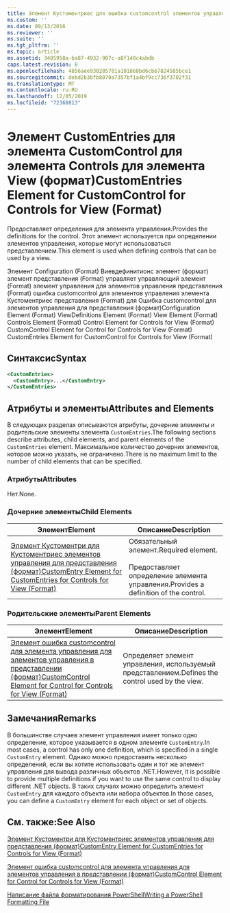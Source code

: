 ```yaml
---
title: Элемент Кустоментриес для ошибка customcontrol элементов управления для представления (формат) | Документация Майкрософт
ms.custom: ''
ms.date: 09/13/2016
ms.reviewer: ''
ms.suite: ''
ms.tgt_pltfrm: ''
ms.topic: article
ms.assetid: 3485958a-ba87-4932-907c-a8f140c4abdb
caps.latest.revision: 8
ms.openlocfilehash: 4856aee930285781a101868bd6cb67824585bce1
ms.sourcegitcommit: debd2b38fb8070a7357bf1a4bf9cc736f3702f31
ms.translationtype: MT
ms.contentlocale: ru-RU
ms.lasthandoff: 12/05/2019
ms.locfileid: "72368813"
---
```

# <a name="customentries-element-for-customcontrol-for-controls-for-view-format"></a><span data-ttu-id="dc307-102">Элемент CustomEntries для элемента CustomControl для элемента Controls для элемента View (формат)</span><span class="sxs-lookup"><span data-stu-id="dc307-102">CustomEntries Element for CustomControl for Controls for View (Format)</span></span>

<span data-ttu-id="dc307-103">Предоставляет определения для элемента управления.</span><span class="sxs-lookup"><span data-stu-id="dc307-103">Provides the definitions for the control.</span></span> <span data-ttu-id="dc307-104">Этот элемент используется при определении элементов управления, которые могут использоваться представлением.</span><span class="sxs-lookup"><span data-stu-id="dc307-104">This element is used when defining controls that can be used by a view.</span></span>

<span data-ttu-id="dc307-105">Элемент Configuration (Format) Виевдефинитионс элемент (формат) элемент представления (Format) управляет управляющий элемент (Format) элемент управления для элементов управления представления (Format) ошибка customcontrol для элементов управления элемента Кустоментриес представления (Format) для Ошибка customcontrol для элементов управления для представления (формат)</span><span class="sxs-lookup"><span data-stu-id="dc307-105">Configuration Element (Format) ViewDefinitions Element (Format) View Element (Format) Controls Element (Format) Control Element for Controls for View (Format) CustomControl Element for Control for Controls for View (Format) CustomEntries Element for CustomControl for Controls for View (Format)</span></span>

## <a name="syntax"></a><span data-ttu-id="dc307-106">Синтаксис</span><span class="sxs-lookup"><span data-stu-id="dc307-106">Syntax</span></span>

```xml
<CustomEntries>
  <CustomEntry>...</CustomEntry>
</CustomEntries>
```

## <a name="attributes-and-elements"></a><span data-ttu-id="dc307-107">Атрибуты и элементы</span><span class="sxs-lookup"><span data-stu-id="dc307-107">Attributes and Elements</span></span>

<span data-ttu-id="dc307-108">В следующих разделах описываются атрибуты, дочерние элементы и родительские элементы элемента `CustomEntries`.</span><span class="sxs-lookup"><span data-stu-id="dc307-108">The following sections describe attributes, child elements, and parent elements of the `CustomEntries` element.</span></span> <span data-ttu-id="dc307-109">Максимальное количество дочерних элементов, которое можно указать, не ограничено.</span><span class="sxs-lookup"><span data-stu-id="dc307-109">There is no maximum limit to the number of child elements that can be specified.</span></span>

### <a name="attributes"></a><span data-ttu-id="dc307-110">Атрибуты</span><span class="sxs-lookup"><span data-stu-id="dc307-110">Attributes</span></span>

<span data-ttu-id="dc307-111">Нет.</span><span class="sxs-lookup"><span data-stu-id="dc307-111">None.</span></span>

### <a name="child-elements"></a><span data-ttu-id="dc307-112">Дочерние элементы</span><span class="sxs-lookup"><span data-stu-id="dc307-112">Child Elements</span></span>

|<span data-ttu-id="dc307-113">Элемент</span><span class="sxs-lookup"><span data-stu-id="dc307-113">Element</span></span>|<span data-ttu-id="dc307-114">Описание</span><span class="sxs-lookup"><span data-stu-id="dc307-114">Description</span></span>|
|-------------|-----------------|
|[<span data-ttu-id="dc307-115">Элемент Кустоментри для Кустоментриес элементов управления для представления (формат)</span><span class="sxs-lookup"><span data-stu-id="dc307-115">CustomEntry Element for CustomEntries for Controls for View (Format)</span></span>](./customentry-element-for-customentries-for-controls-for-view-format.md)|<span data-ttu-id="dc307-116">Обязательный элемент.</span><span class="sxs-lookup"><span data-stu-id="dc307-116">Required element.</span></span><br /><br /> <span data-ttu-id="dc307-117">Предоставляет определение элемента управления.</span><span class="sxs-lookup"><span data-stu-id="dc307-117">Provides a definition of the control.</span></span>|

### <a name="parent-elements"></a><span data-ttu-id="dc307-118">Родительские элементы</span><span class="sxs-lookup"><span data-stu-id="dc307-118">Parent Elements</span></span>

|<span data-ttu-id="dc307-119">Элемент</span><span class="sxs-lookup"><span data-stu-id="dc307-119">Element</span></span>|<span data-ttu-id="dc307-120">Описание</span><span class="sxs-lookup"><span data-stu-id="dc307-120">Description</span></span>|
|-------------|-----------------|
|[<span data-ttu-id="dc307-121">Элемент ошибка customcontrol для элемента управления для элементов управления в представлении (формат)</span><span class="sxs-lookup"><span data-stu-id="dc307-121">CustomControl Element for Control for Controls for View (Format)</span></span>](./customcontrol-element-for-control-for-controls-for-view-format.md)|<span data-ttu-id="dc307-122">Определяет элемент управления, используемый представлением.</span><span class="sxs-lookup"><span data-stu-id="dc307-122">Defines the control used by the view.</span></span>|

## <a name="remarks"></a><span data-ttu-id="dc307-123">Замечания</span><span class="sxs-lookup"><span data-stu-id="dc307-123">Remarks</span></span>

<span data-ttu-id="dc307-124">В большинстве случаев элемент управления имеет только одно определение, которое указывается в одном элементе `CustomEntry`.</span><span class="sxs-lookup"><span data-stu-id="dc307-124">In most cases, a control has only one definition, which is specified in a single `CustomEntry` element.</span></span> <span data-ttu-id="dc307-125">Однако можно предоставить несколько определений, если вы хотите использовать один и тот же элемент управления для вывода различных объектов .NET.</span><span class="sxs-lookup"><span data-stu-id="dc307-125">However, it is possible to provide multiple definitions if you want to use the same control to display different .NET objects.</span></span> <span data-ttu-id="dc307-126">В таких случаях можно определить элемент `CustomEntry` для каждого объекта или набора объектов.</span><span class="sxs-lookup"><span data-stu-id="dc307-126">In those cases, you can define a `CustomEntry` element for each object or set of objects.</span></span>

## <a name="see-also"></a><span data-ttu-id="dc307-127">См. также:</span><span class="sxs-lookup"><span data-stu-id="dc307-127">See Also</span></span>

[<span data-ttu-id="dc307-128">Элемент Кустоментри для Кустоментриес элементов управления для представления (формат)</span><span class="sxs-lookup"><span data-stu-id="dc307-128">CustomEntry Element for CustomEntries for Controls for View (Format)</span></span>](./customentry-element-for-customentries-for-controls-for-view-format.md)

[<span data-ttu-id="dc307-129">Элемент ошибка customcontrol для элемента управления для элементов управления в представлении (формат)</span><span class="sxs-lookup"><span data-stu-id="dc307-129">CustomControl Element for Control for Controls for View (Format)</span></span>](./customcontrol-element-for-control-for-controls-for-view-format.md)

[<span data-ttu-id="dc307-130">Написание файла форматирования PowerShell</span><span class="sxs-lookup"><span data-stu-id="dc307-130">Writing a PowerShell Formatting File</span></span>](./writing-a-powershell-formatting-file.md)
